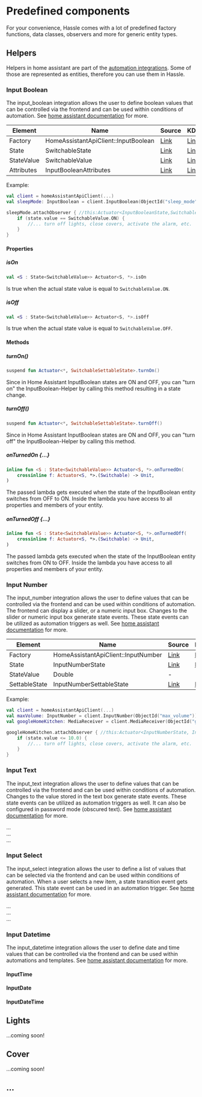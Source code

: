 # Predefined components

For your convenience, Hassle comes with a lot of predefined factory functions, data classes, observers and more for
generic entity types.

## Helpers

Helpers in home assistant are part of the [automation integrations](https://www.home-assistant.io/integrations/#automation).
Some of those are represented as entities, therefore you can use them in Hassle.

### Input Boolean

The input_boolean integration allows the user to define boolean values that can be controlled via the frontend and can be 
used within conditions of automation. See [home assistant documentation](https://www.home-assistant.io/integrations/input_boolean/) for more.

| Element    | Name                                 | Source                                                                                                        | KDocs                                                                                                                      |
|------------|--------------------------------------|---------------------------------------------------------------------------------------------------------------|----------------------------------------------------------------------------------------------------------------------------|
| Factory    | HomeAssistantApiClient::InputBoolean | [Link](../src/commonMain/kotlin/com/codellyrandom/hassle/extending/entities/actuators/inputs/InputBoolean.kt) | [Link](https://efirestone.github.io/hassle/hassle/com.codellyrandom.hassle.extending.actuators/-input-boolean.html)        |
| State      | SwitchableState                      | [Link](../src/commonMain/kotlin/com/codellyrandom/hassle/extending/entities/SwitchableEntityComponents.kt)    | [Link](https://efirestone.github.io/hassle/hassle/com.codellyrandom.hassle.extending/-switchable-state/index.html)         |
| StateValue | SwitchableValue                      | [Link](../src/commonMain/kotlin/com/codellyrandom/hassle/extending/entities/SwitchableEntityComponents.kt)    | [Link](https://efirestone.github.io/hassle/hassle/com.codellyrandom.hassle.extending/-switchable-value/index.html)         |
| Attributes | InputBooleanAttributes               | [Link](../src/commonMain/kotlin/com/codellyrandom/hassle/extending/entities/actuators/inputs/InputBoolean.kt) | [Link](https://efirestone.github.io/hassle/hassle/com.codellyrandom.hassle.extending/-input-boolean-attributes/index.html) |

Example:

```kotlin
val client = homeAssistantApiClient(...)
val sleepMode: InputBoolean = client.InputBoolean(ObjectId("sleep_mode"))

sleepMode.attachObserver { //this:Actuator<InputBooleanState,SwitchableSettableState>
    if (state.value == SwitchableValue.ON) {
        //... turn off lights, close covers, activate the alarm, etc.
    }
}
```

#### Properties

##### isOn

```kotlin 
val <S : State<SwitchableValue>> Actuator<S, *>.isOn
```

Is true when the actual state value is equal to `SwitchableValue.ON`.

##### isOff

```kotlin 
val <S : State<SwitchableValue>> Actuator<S, *>.isOff
```

Is true when the actual state value is equal to `SwitchableValue.OFF`.

#### Methods

##### turnOn()

```kotlin
suspend fun Actuator<*, SwitchableSettableState>.turnOn()
```

Since in Home Assistant InputBoolean states are ON and OFF, you can "turn on" the InputBoolean-Helper by calling this method resulting in
a state change.

##### turnOff()

```kotlin
suspend fun Actuator<*, SwitchableSettableState>.turnOff()
```

Since in Home Assistant InputBoolean states are ON and OFF, you can "turn off" the InputBoolean-Helper by calling this method.

##### onTurnedOn {...}

```kotlin 
inline fun <S : State<SwitchableValue>> Actuator<S, *>.onTurnedOn(
    crossinline f: Actuator<S, *>.(Switchable) -> Unit,
)
```

The passed lambda gets executed when the state of the InputBoolean entity switches from OFF to ON.
Inside the lambda you have access to all properties and members of your entity. 

##### onTurnedOff {...}

```kotlin 
inline fun <S : State<SwitchableValue>> Actuator<S, *>.onTurnedOff(
    crossinline f: Actuator<S, *>.(Switchable) -> Unit,
)
```

The passed lambda gets executed when the state of the InputBoolean entity switches from ON to OFF.
Inside the lambda you have access to all properties and members of your entity. 

### Input Number

The input_number integration allows the user to define values that can be controlled via the frontend and can be used within conditions of automation. 
The frontend can display a slider, or a numeric input box. Changes to the slider or numeric input box generate state events. 
These state events can be utilized as automation triggers as well. See [home assistant documentation](https://www.home-assistant.io/integrations/input_number/) for more.

| Element       | Name                                | Source                                                                                                       | KDocs                                                                                                                     |
|---------------|-------------------------------------|--------------------------------------------------------------------------------------------------------------|---------------------------------------------------------------------------------------------------------------------------|
| Factory       | HomeAssistantApiClient::InputNumber | [Link](../src/commonMain/kotlin/com/codellyrandom/hassle/extending/entities/actuators/inputs/InputNumber.kt) | [Link](https://efirestone.github.io/hassle/hassle/com.codellyrandom.hassle.extending.actuators/-input-number.html)        |
| State         | InputNumberState                    | [Link](../src/commonMain/kotlin/com/codellyrandom/hassle/extending/entities/SwitchableEntityComponents.kt)   | [Link](https://efirestone.github.io/hassle/hassle/com.codellyrandom.hassle.extending/-input-number-state/index.html)      |
| StateValue    | Double                              | -                                                                                                            | -                                                                                                                         |
| SettableState | InputNumberSettableState            | [Link](../src/commonMain/kotlin/com/codellyrandom/hassle/extending/entities/actuators/inputs/InputNumber.kt) | [Link](https://efirestone.github.io/hassle/hassle/com.codellyrandom.hassle.extending/-input-number-attributes/index.html) |

Example:

```kotlin
val client = homeAssistantApiClient(...)
val maxVolume: InputNumber = client.InputNumber(ObjectId("max_volume"))
val googleHomeKitchen: MediaReceiver = client.MediaReceiver(ObjectId("google_home_kitchen"))

googleHomeKitchen.attachObserver { //this:Actuator<InputNumberState, InputNumberAttributes>
    if (state.value <= 10.0) {
        //... turn off lights, close covers, activate the alarm, etc.
    }
}
```

### Input Text

The input_text integration allows the user to define values that can be controlled via the frontend and can be used within conditions of automation.
Changes to the value stored in the text box generate state events. These state events can be utilized as automation triggers as well.
It can also be configured in password mode (obscured text). See [home assistant documentation](https://www.home-assistant.io/integrations/input_text/) for more.

...<br>
...<br>
...<br>

### Input Select

The input_select integration allows the user to define a list of values that can be selected via the frontend and can be used within conditions of automation.
When a user selects a new item, a state transition event gets generated. This state event can be used in an automation trigger. See [home assistant documentation](https://www.home-assistant.io/integrations/input_select/) for more.

...<br>
...<br>
...<br>

### Input Datetime

The input_datetime integration allows the user to define date and time values that can be controlled via the frontend and can be used within automations and templates.
See [home assistant documentation](https://www.home-assistant.io/integrations/input_datetime/) for more.

#### InputTime

#### InputDate

#### InputDateTime

## Lights

...coming soon!

## Cover

...coming soon!

## ...

